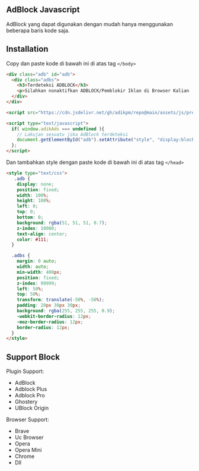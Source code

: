 ## AdBlock Javascript
AdBlock yang dapat digunakan dengan mudah hanya menggunakan beberapa baris kode saja.

## Installation
Copy dan paste kode di bawah ini di atas tag `</body>`
```html
<div class="adb" id="adb">                  
  <div class="adbs">                      
    <h3>Terdeteksi ADBLOCK</h3>                      
    <p>Silahkan nonaktifkan ADBLOCK/Pemblokir Iklan di Browser Kalian :)</p>                  
  </div>              
</div>

<script src="https://cdn.jsdelivr.net/gh/adikpm/repo@main/assets/js/prebid.js"></script>

<script type="text/javascript">      
  if( window.adikAds === undefined ){
    // Lakujan sesuatu jika AdBlock terdeteksi
    document.getElementById("adb").setAttribute("style", "display:block");
  };
</script>
```

Dan tambahkan style dengan paste kode di bawah ini di atas tag `</head>`
```html
<style type="text/css">
   .adb {
    display: none;
    position: fixed;
    width: 100%;
    height: 100%;
    left: 0;
    top: 0;                  
    bottom: 0;                  
    background: rgba(51, 51, 51, 0.7);
    z-index: 10000;                  
    text-align: center;                  
    color: #111;              
  }                

  .adbs {                  
    margin: 0 auto;                  
    width: auto;                  
    min-width: 400px;                  
    position: fixed;                  
    z-index: 99999;                  
    left: 50%;                  
    top: 50%;                  
    transform: translate(-50%, -50%);                  
    padding: 20px 30px 30px;                  
    background: rgba(255, 255, 255, 0.9);                  
    -webkit-border-radius: 12px;                  
    -moz-border-radius: 12px;                  
    border-radius: 12px;              
  } 
</style>
```

## Support Block
Plugin Support:
- AdBlock
- Adblock Plus
- Adblock Pro
- Ghostery
- UBlock Origin

Browser Support:
- Brave
- Uc Browser
- Opera
- Opera Mini
- Chrome
- Dll